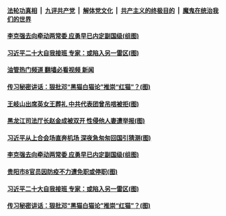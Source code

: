 ####  [法轮功真相](../../../../basic/blob/master/README.md?t=09210231) &nbsp;|&nbsp; [九评共产党](../../../../9ping.md/blob/master/README.md?t=09210231) &nbsp;|&nbsp; [解体党文化](../../../../jtdwh.md/blob/master/README.md?t=09210231)  &nbsp;|&nbsp; [共产主义的终极目的](../../../../gczydzjmd.md/blob/master/README.md?t=09210231) &nbsp;|&nbsp; [魔鬼在统治我们的世界](../../../../mgztzwmdsj.md/blob/master/README.md?t=09210231) 

#### [李克强去向牵动两常委 应勇早已内定副国级(组图)](../pages/p2/1016099.md?t=09210231) 

#### [习近平二十大自我接班 专家：或陷入另一雷区(图)](../pages/p2/1016980.md?t=09210231) 

#### [油管热门频道 翻墙必看视频 新闻](http://45.76.130.85:81/youtube.html?09210231)

#### [传习秘密讲话：狠批邓“黑猫白猫论”推崇“红猫”？(图)](../pages/p2/1016973.md?t=09210231) 

#### [王岐山出席英女王葬礼 中共代表团曾吊唁被拒(图)](../pages/p2/1016931.md?t=09210231) 

#### [黑龙江司法厅长赵金成被双开 性侵他人妻遭举报(图)](../pages/p2/1016902.md?t=09210231) 

#### [习近平从上合会场直奔机场 深夜急匆匆回国引猜测(图)](../pages/p2/1016895.md?t=09210231) 












#### [李克强去向牵动两常委 应勇早已内定副国级(组图)](../pages/p2/1016099.md?t=09210231) 


#### [贵阳市8官员因防疫不力遭免职或停职(图)](../pages/p2/1017003.md?t=09210231) 

#### [习近平二十大自我接班 专家：或陷入另一雷区(图)](../pages/p2/1016980.md?t=09210231) 



#### [传习秘密讲话：狠批邓“黑猫白猫论”推崇“红猫”？(图)](../pages/p2/1016973.md?t=09210231) 



<img src='http://gfw-breaker.win/goodnews/indexes/p2.md' width='0px' height='0px'/>
